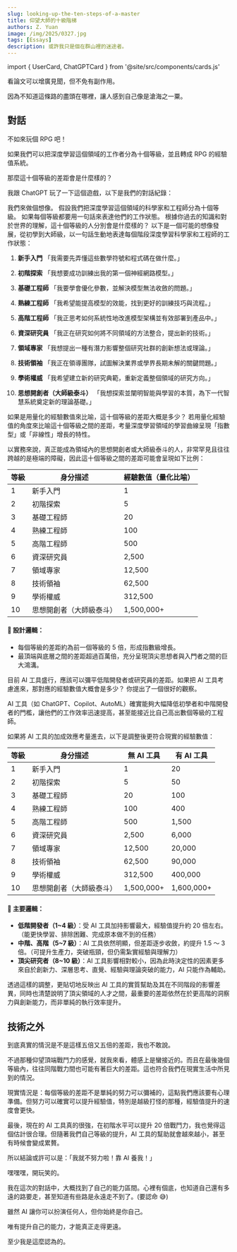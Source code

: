 ```yaml
---
slug: looking-up-the-ten-steps-of-a-master
title: 仰望大師的十級階梯
authors: Z. Yuan
image: /img/2025/0327.jpg
tags: [Essays]
description: 或許我只是個在群山裡的迷途者。
---
```


import { UserCard, ChatGPTCard } from '@site/src/components/cards.js'

看論文可以增廣見聞，但不免有副作用。

因為不知道這條路的盡頭在哪裡，讓人感到自己像是滄海之一粟。

<!-- truncate -->

## 對話

不如來玩個 RPG 吧！

如果我們可以把深度學習這個領域的工作者分為十個等級，並且轉成 RPG 的經驗值系統。

那麼這十個等級的差距會是什麼樣的？

我跟 ChatGPT 玩了一下這個遊戲，以下是我們的對話紀錄：

<UserCard>
我們來做個想像。
假設我們把深度學習這個領域的科學家和工程師分為十個等級。
如果每個等級都要用一句話來表達他們的工作狀態。
根據你過去的知識和對於世界的理解，這十個等級的人分別會是什麼樣的？
</UserCard>

<ChatGPTCard>
以下是一個可能的想像發展，從初學到大師級，以一句話生動地表達每個階段深度學習科學家和工程師的工作狀態：

1. **新手入門**
   「我需要先弄懂這些數學符號和程式碼在做什麼。」

2. **初階探索**
   「我想要成功訓練出我的第一個神經網路模型。」

3. **基礎工程師**
   「我要學會優化參數，並解決模型無法收斂的問題。」

4. **熟練工程師**
   「我希望能提高模型的效能，找到更好的訓練技巧與流程。」

5. **高階工程師**
   「我正思考如何系統性地改進模型架構並有效部署到產品中。」

6. **資深研究員**
   「我正在研究如何將不同領域的方法整合，提出新的技術。」

7. **領域專家**
   「我想提出一種有潛力影響整個研究社群的創新想法或理論。」

8. **技術領袖**
   「我正在領導團隊，試圖解決業界或學界長期未解的關鍵問題。」

9. **學術權威**
   「我希望建立新的研究典範，重新定義整個領域的研究方向。」

10. **思想開創者（大師級泰斗）**
    「我想探索並闡明智能與學習的本質，為下一代智慧系統奠定新的理論基礎。」

</ChatGPTCard>

<UserCard>
如果是用量化的經驗數值來比喻，這十個等級的差距大概是多少？
</UserCard>

<ChatGPTCard>
若用量化經驗值的角度來比喻這十個等級之間的差距，考量深度學習領域的學習曲線呈現「指數型」或「非線性」增長的特性。

以實務來說，真正能成為領域內的思想開創者或大師級泰斗的人，非常罕見且往往跨越的是極端的障礙，因此這十個等級之間的差距可能會呈現如下比例：

| 等級 | 身分描述                 | 經驗數值（量化比喻） |
| ---- | ------------------------ | -------------------- |
| 1    | 新手入門                 | 1                    |
| 2    | 初階探索                 | 5                    |
| 3    | 基礎工程師               | 20                   |
| 4    | 熟練工程師               | 100                  |
| 5    | 高階工程師               | 500                  |
| 6    | 資深研究員               | 2,500                |
| 7    | 領域專家                 | 12,500               |
| 8    | 技術領袖                 | 62,500               |
| 9    | 學術權威                 | 312,500              |
| 10   | 思想開創者（大師級泰斗） | 1,500,000+           |

#### 🔑 設計邏輯：

- 每個等級的差距約為前一個等級的 5 倍，形成指數級增長。
- 最頂端與底層之間的差距超過百萬倍，充分呈現頂尖思想者與入門者之間的巨大鴻溝。

</ChatGPTCard>

<UserCard>
目前 AI 工具盛行，應該可以彌平低階開發者或研究員的差距。如果把 AI 工具考慮進來，那對應的經驗數值大概會是多少？
</UserCard>

<ChatGPTCard>
你提出了一個很好的觀察。

AI 工具（如 ChatGPT、Copilot、AutoML）確實能夠大幅降低初學者和中階開發者的門檻，讓他們的工作效率迅速提高，甚至能接近比自己高出數個等級的工程師。

如果將 AI 工具的加成效應考量進去，以下是調整後更符合現實的經驗數值：

| 等級 | 身分描述                 | 無 AI 工具 | 有 AI 工具 |
| ---- | ------------------------ | ---------- | ---------- |
| 1    | 新手入門                 | 1          | 20         |
| 2    | 初階探索                 | 5          | 50         |
| 3    | 基礎工程師               | 20         | 100        |
| 4    | 熟練工程師               | 100        | 400        |
| 5    | 高階工程師               | 500        | 1,500      |
| 6    | 資深研究員               | 2,500      | 6,000      |
| 7    | 領域專家                 | 12,500     | 20,000     |
| 8    | 技術領袖                 | 62,500     | 90,000     |
| 9    | 學術權威                 | 312,500    | 400,000    |
| 10   | 思想開創者（大師級泰斗） | 1,500,000+ | 1,600,000+ |

#### 🔑 主要邏輯：

- **低階開發者（1~4 級）**：受 AI 工具加持影響最大，經驗值提升約 20 倍左右。（能更快學習、排除困難、完成原本做不到的任務）
- **中階、高階（5~7 級）**：AI 工具依然明顯，但差距逐步收斂，約提升 1.5 ～ 3 倍。（可提升生產力，突破瓶頸，但仍需紮實經驗與理解力）
- **頂尖研究者（8~10 級）**：AI 工具影響相對較小，因為此時決定性的因素更多來自於創新力、深層思考、直覺、經驗與理論突破的能力，AI 只能作為輔助。

透過這樣的調整，更貼切地反映出 AI 工具的實質幫助及其在不同階段的影響差異，同時也清楚說明了頂尖領域的人才之間，最重要的差距依然在於更高階的洞察力與創新能力，而非單純的執行效率提升。
</ChatGPTCard>

## 技術之外

到底真實的情況是不是這樣五倍又五倍的差距，我也不敢說。

不過那種仰望頂端戰鬥力的感覺，就我來看，體感上是蠻接近的。而且在最後幾個等級內，往往同階戰力間也可能有著巨大的差距。這也符合我們在現實生活中所見到的情況。

現實情況是：每個等級的差距不是單純的努力可以彌補的，這點我們應該要有心理準備。但努力可以確實可以提升經驗值，特別是越級打怪的那種，經驗值提升的速度會更快。

最後，現在的 AI 工具真的很強，在初階水平可以提升 20 倍戰鬥力，我也覺得這個估計很合理。但隨著我們自己等級的提升，AI 工具的幫助就會越來越小，甚至有時候會變成累贅。

所以結論或許可以是：「我就不努力啦！靠 AI 養我！」

嘿嘿嘿，開玩笑的。

我在這次的對話中，大概找到了自己的能力區間。心裡有個底，也知道自己還有多遠的路要走，甚至知道有些路是永遠走不到了。(要認命 😅)

雖然 AI 讓你可以扮演任何人，但你始終是你自己。

唯有提升自己的能力，才能真正走得更遠。

至少我是這麼認為的。
